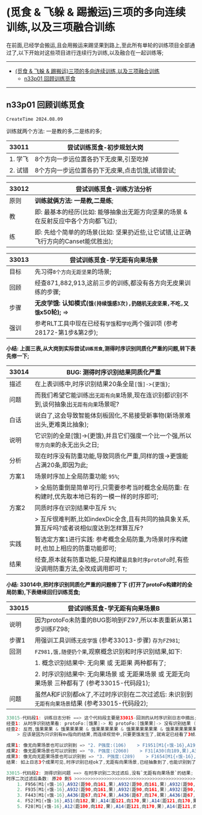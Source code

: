 # (觅食 & 飞躲 & 踢搬运)三项的多向连续训练,以及三项融合训练

在前面,已经学会搬运,且会用搬运来踢坚果到路上,至此所有单轮的训练项目全部通过了,以下开始对这些项目进行连续行为训练,以及融合在一起训练等;

***

<!-- TOC -->

- [(觅食 & 飞躲 & 踢搬运)三项的多向连续训练,以及三项融合训练](#觅食--飞躲--踢搬运三项的多向连续训练以及三项融合训练)
  - [n33p01 回顾训练觅食](#n33p01-回顾训练觅食)

<!-- /TOC -->

***

## n33p01 回顾训练觅食
`CreateTime 2024.08.09`

训练就两个方法: 一是教的多,二是练的多;

| 33011 | 尝试训练觅食-初步规划大岗 |
| --- | --- |
| 1. 学飞 | 8个方向一步远位置各扔下无皮果,引至吃掉 |
| 2. 试错 | 8个方向一步远位置各扔下无皮果,点击饥饿,试错尝试; |

| 33012 | 尝试训练觅食-训练方法分析 |
| --- | --- |
| 原则 | **训练就俩方法: 一是教,二是练**; |
| 教 | 即: 最基本的经历(比如: 能够抽象出无距方向坚果的场景 & 在反射反应中各个方向都飞过); |
| 练 | 即: 先给个简单的的场景(比如: 坚果扔近些,让它试错,让正确飞行方向的Canset能优胜出); |

| 33013 | 尝试训练觅食-学无距有向果场景 |
| --- | --- |
| 目标 | 先习得`8个方向无距坚果`的场景; |
| 回顾 | 经查871,882,913,这前三步的训练,都没有各方向无皮果训练的步骤; |
| 步骤 | **无皮学饿: 认知模式(`饿(持续饿感3次),扔随机无皮坚果,不吃,又饿`x50轮);** => |
| 强训 | 参考RLT工具中现在已经有`学饿`和`学吃`两个强训项 (参考28172-第1步&第2步); |

**小结: 上面三表,从大岗到实际尝试`训练觅食`,测得时序识别同质化严重的问题,转下表先修一下;**

| 33014 | BUG: 测得时序识别结果同质化严重 |
| --- | --- |
| 描述 | 在上表训练中,时序识别结果20条全是`[饿]->{更饿}`; |
| 问题 | 而我们希望它能训练出`无距有向果`场景,现在连识别都识别不到,谈何抽象出`无距有向果`场景呢? |
| 白话 | 说白了,这会导致智能体刻板固化,不易接受新事物(新场景难出头,更难类比抽象); |
| 说明 | 它识别的全是[饿]->{更饿},并且它们强度一个比一个强,所以`带方向果`的永无出头之日; |
| 分析 | 现在时序没有防重功能,导致同质化严重,同样的饿->更饿能占满20条,即因为此; |
| 方案1 | 场景时序加上全局防重功能 `95%`; |
|  | > 全局防重倒是简单可行,只需要参考当时概念全局防重: 在构建时,优先取本地已有的一模一样的时序即可; |
| 方案2 | 同质时序在识别结果中互斥 `5%`; |
|  | > 互斥很难判断,比如indexDic全含,且有共同的抽具象关系,算互斥吗?或者说相似度达到怎样算互斥? |
| 实践 | 暂选定方案1进行实践: 参考概念全局防重,为场景时序构建时,也加上相应的防重功能即可; |
| 结果 | 经查,原本就有防重功能,只是构建`最具象时序protoFo`时,有些没调用防重方法,全改成调用即可 `T`; |

**小结: 33014中,把时序识别同质化严重的问题修了下 (打开了protoFo构建时的全局防重),下表继续回归训练觅食;**

| 33015 | 尝试训练觅食-学无距有向果场景B |
| --- | --- |
| 说明 | 因为protoFo未防重的BUG影响到FZ97,所以本表重新从第1步训练FZ98; |
| 步骤1 | 用强训工具训练`无皮学饿` (参考33013-步骤) `存为FZ981`; |
| 回测 | `FZ981,饿,随便扔个果`,观察概念识别和时序识别结果,如下: |
|  | 1. 概念识别结果中: 无向果 或 无距果 两种都有了; |
|  | 2. 时序识别结果中: 无向果场景 或 无距果场景 或 无距无向果场景 三种都有了 (参考33015-代码段1); |
| 问题 | 虽然A和F识别都ok了,不过时序识别在二次过滤后: 未识别到`无距有向果场景`结果 (参考33015-代码段2); |

```java
33015-代码段1: 训练日志分析 ==> 这个代码段主要是33015-回测的从时序识别日志中摘出;
经查1: 从时序识别结果看: protoFo:[饿果]-> 和 protoFo:[饿果果]-> 没有识别结果 (时序识别到0条);
经查2: 反而,饿果果果 & 饿果果果果 & 饿果果果果果 & 饿果果果果果果 & 饿果果果果果果果 & 饿果果果果果果果饿果 & 饿果果果果果果果饿果果 ... 都有识别结果;
    > 应该是因为只识别有mv指向的结果,而连续视觉中,只要更饿发生了,就肯定已经看了3帧以上的`果`了,前两帧时,还没更饿,所以也没法识别到,这是正常的;

成果1: 像无向果场景也可以识别到 => "2. P强度:(106)    > F1951[M1{↑饿-16},A1950(距90,果),A1950(距90,果),A1950(距90,果)]->{-6.54}";
成果2: 像无距果场景也可以识别到 => "0. P强度:(2060)    > F31[A30(向189,果),A30(向189,果),A30(向189,果),A30(向189,果)]->{-4.29}";
成果3: 像无向无距果场景也可以识别到 => "3. P强度:(289)    > F1654[M1{↑饿-16},A49(,果),A49(,果),A49(,果)]->{-2.49}";
结果: 如上日志3个成果可见,时序识别已经ok了,无距有向果场景,已经抽象到了,也能识别到了 `T`;
```

```java
33015-代码段2: 测得识别问题 ==> 在时序识别二次过滤后,没有`无距有向果场景`的结果;
时序二次过滤后条数: 原20 剩5 >>>>>>>>>>>>>>>>>>>>>>>>>>>>>>>>>>>>>>>>>>>>>
	1. F956[M1{↑饿-16},A932(距90,向161,果),A932(距90,向161,果),A932(距90,向161,果)]
	2. F935[M1{↑饿-16},A932(距90,向161,果),A932(距90,向161,果),A932(距90,向161,果)]
	3. F443[M1{↑饿-16},A436(距67,向174,果),A436(距67,向174,果),A436(距67,向174,果),A436(距67,向174,果),A436(距67,向174,果),A436(距67,向174,果),A436(距67,向174,果)]
	4. F52[M1{↑饿-16},A51(向182,果),A14(距121,向170,果),A14(距121,向170,果),A14(距121,向170,果),A14(距121,向170,果),A14(距121,向170,果),A14(距121,向170,果),A14(距121,向170,果)]
	5. F28[M1{↑饿-16},A12(距100,向182,果),A14(距121,向170,果),A14(距121,向170,果),A14(距121,向170,果),A14(距121,向170,果),A14(距121,向170,果),A14(距121,向170,果),A14(距121,向170,果)]
```

<br><br><br><br><br>
